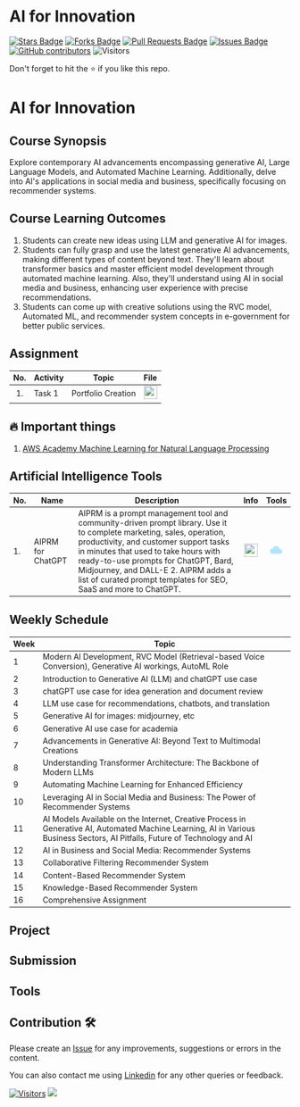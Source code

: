 # AI for Innovation

<a href="https://github.com/drshahizan/AI-Innovation/stargazers"><img src="https://img.shields.io/github/stars/drshahizan/AI-Innovation" alt="Stars Badge"/></a>
<a href="https://github.com/drshahizan/AI-Innovation/network/members"><img src="https://img.shields.io/github/forks/drshahizan/AI-Innovation" alt="Forks Badge"/></a>
<a href="https://github.com/drshahizan/AI-Innovation/pulls"><img src="https://img.shields.io/github/issues-pr/drshahizan/AI-Innovation" alt="Pull Requests Badge"/></a>
<a href="https://github.com/drshahizan/AI-Innovation"><img src="https://img.shields.io/github/issues/drshahizan/AI-Innovation" alt="Issues Badge"/></a>
<a href="https://github.com/drshahizan/AI-Innovation/graphs/contributors"><img alt="GitHub contributors" src="https://img.shields.io/github/contributors/drshahizan/AI-Innovation?color=2b9348"></a>
![Visitors](https://api.visitorbadge.io/api/visitors?path=https%3A%2F%2Fgithub.com%2Fdrshahizan%2FAI-Innovation&labelColor=%23d9e3f0&countColor=%23697689&style=flat)

Don't forget to hit the :star: if you like this repo.

# AI for Innovation

## Course Synopsis
Explore contemporary AI advancements encompassing generative AI, Large Language Models, and Automated Machine Learning. Additionally, delve into AI's applications in social media and business, specifically focusing on recommender systems.

## Course Learning Outcomes
1. Students can create new ideas using LLM and generative AI for images.
2. Students can fully grasp and use the latest generative AI advancements, making different types of content beyond text. They'll learn about transformer basics and master efficient model development through automated machine learning. Also, they'll understand using AI in social media and business, enhancing user experience with precise recommendations.
3. Students can come up with creative solutions using the RVC model, Automated ML, and recommender system concepts in e-government for better public services.

## Assignment
| No. | Activity | Topic | File |
| :-----: | ------ | ------ | :-----: | 
| 1. | Task 1 | Portfolio Creation | <a href="./portfolio/readme.md" ><img src="./images/rfp.png" width="24px" height="24px" ></a> | 


## 🔥 Important things
1. [AWS Academy Machine Learning for Natural Language Processing](https://awsacademy.instructure.com/courses/60323)

## Artificial Intelligence Tools

| No.  | Name | Description | Info | Tools |
|------| ------------------|-----|:--------:|:--------:|
| 1.    | AIPRM for ChatGPT |AIPRM is a prompt management tool and community-driven prompt library. Use it to complete marketing, sales, operation, productivity, and customer support tasks in minutes that used to take hours with ready-to-use prompts for ChatGPT, Bard, Midjourney, and DALL-E 2. AIPRM adds a list of curated prompt templates for SEO, SaaS and more to ChatGPT. |<a href="https://drshahizan.gitbook.io/copywriting-chatgpt/tools/aiprm-for-chatgpt" ><img src="./images/rfp.png" width="24px" height="24px" ></a> | <a href="https://www.aiprm.com/" ><img src="./images/download.gif" width="24px" height="24px" ></a> |


## Weekly Schedule
| Week | Topic                                                                                                 |
|------|-------------------------------------------------------------------------------------------------------|
| 1    | Modern AI Development, RVC Model (Retrieval-based Voice Conversion), Generative AI workings, AutoML Role |
| 2    | Introduction to Generative AI (LLM) and chatGPT use case                                            |
| 3    | chatGPT use case for idea generation and document review                                             |
| 4    | LLM use case for recommendations, chatbots, and translation                                          |
| 5    | Generative AI for images: midjourney, etc                                                           |
| 6    | Generative AI use case for academia                                                                  |
| 7    | Advancements in Generative AI: Beyond Text to Multimodal Creations                                  |
| 8    | Understanding Transformer Architecture: The Backbone of Modern LLMs                                 |
| 9    | Automating Machine Learning for Enhanced Efficiency                                                  |
| 10   | Leveraging AI in Social Media and Business: The Power of Recommender Systems                         |
| 11   | AI Models Available on the Internet, Creative Process in Generative AI, Automated Machine Learning, AI in Various Business Sectors, AI Pitfalls, Future of Technology and AI |
| 12   | AI in Business and Social Media: Recommender Systems                                                 |
| 13   | Collaborative Filtering Recommender System                                                           |
| 14   | Content-Based Recommender System                                                                     |
| 15   | Knowledge-Based Recommender System                                                                   |
| 16   | Comprehensive Assignment                                                                             |

## Project

## Submission

## Tools

## Contribution 🛠️
Please create an [Issue](https://github.com/drshahizan/AI-Innovation/issues) for any improvements, suggestions or errors in the content.

You can also contact me using [Linkedin](https://www.linkedin.com/in/drshahizan/) for any other queries or feedback.

[![Visitors](https://api.visitorbadge.io/api/visitors?path=https%3A%2F%2Fgithub.com%2Fdrshahizan&labelColor=%23697689&countColor=%23555555&style=plastic)](https://visitorbadge.io/status?path=https%3A%2F%2Fgithub.com%2Fdrshahizan)
![](https://hit.yhype.me/github/profile?user_id=81284918)
